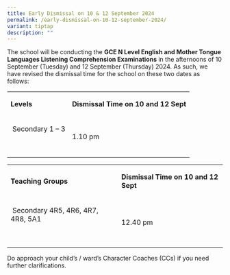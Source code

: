 ```yaml
---
title: Early Dismissal on 10 & 12 September 2024
permalink: /early-dismissal-on-10-12-september-2024/
variant: tiptap
description: ""
---
```

<p>The school will be conducting the <strong>GCE N Level English and Mother Tongue Languages Listening Comprehension Examinations</strong> in
the afternoons of 10 September (Tuesday) and 12 September (Thursday) 2024.
As such, we have revised the dismissal time for the school on these two
dates as follows:</p>
<p></p>
<table style="minWidth: 50px">
<colgroup>
<col>
<col>
</colgroup>
<tbody>
<tr>
<td rowspan="1" colspan="1">
<p><strong>Levels</strong>
</p>
</td>
<td rowspan="1" colspan="1">
<p><strong>Dismissal Time on 10 and 12 Sept</strong>
</p>
</td>
</tr>
<tr>
<td rowspan="1" colspan="1">
<p>&nbsp;Secondary 1 – 3</p>
<p>&nbsp;</p>
</td>
<td rowspan="1" colspan="1">
<p>1.10 pm</p>
</td>
</tr>
</tbody>
</table>
<p></p>
<table style="minWidth: 50px">
<colgroup>
<col>
<col>
</colgroup>
<tbody>
<tr>
<td rowspan="1" colspan="1">
<p><strong>Teaching Groups</strong>
</p>
</td>
<td rowspan="1" colspan="1">
<p><strong>Dismissal Time on 10 and 12 Sept</strong>
</p>
</td>
</tr>
<tr>
<td rowspan="1" colspan="1">
<p>&nbsp;Secondary 4R5, 4R6, 4R7, 4R8, 5A1</p>
<p>&nbsp;</p>
</td>
<td rowspan="1" colspan="1">
<p>12.40 pm</p>
</td>
</tr>
</tbody>
</table>
<p>Do approach your child’s / ward’s Character Coaches (CCs) if you need
further clarifications.</p>
<p></p>
<p>&nbsp;</p>
<p>&nbsp;</p>